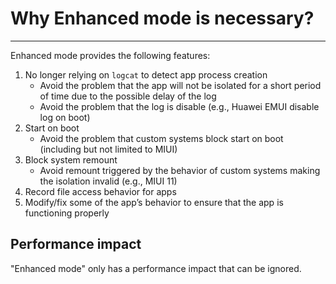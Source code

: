 # Why Enhanced mode is necessary?

-----------------------

Enhanced mode provides the following features:

1. No longer relying on `logcat` to detect app process creation
   - Avoid the problem that the app will not be isolated for a short period of time due to the possible delay of the log
   - Avoid the problem that the log is disable (e.g., Huawei EMUI disable log on boot)
2. Start on boot
   - Avoid the problem that custom systems block start on boot (including but not limited to MIUI)
3. Block system remount
   - Avoid remount triggered by the behavior of custom systems making the isolation invalid (e.g., MIUI 11)
4. Record file access behavior for apps
4. Modify/fix some of the app’s behavior to ensure that the app is functioning properly

## Performance impact

"Enhanced mode" only has a performance impact that can be ignored.